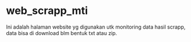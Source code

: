# web_scrapp_mti

Ini adalah halaman website yg digunakan utk monitoring data hasil scrapp, data bisa di download blm bentuk txt atau zip.
